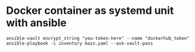 # Docker container as systemd unit with ansible

```
ansible-vault encrypt_string "you-token-here" --name "dockerhub_token"
ansible-playbook -i inventory main.yaml --ask-vault-pass
```